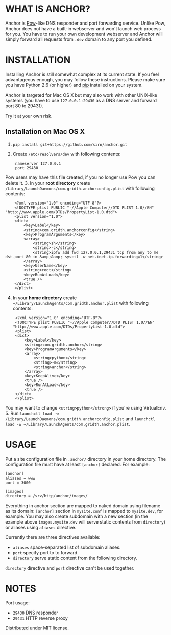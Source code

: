 # WHAT IS ANCHOR?

Anchor is [Pow](http://pow.cx/)-like DNS responder and port forwarding service. Unlike Pow, Anchor does not have a built-in webserver and won't launch web process for you. You have to run your own development webserver and Anchor will simply forward all requests from `.dev` domain to any port you defined.

# INSTALLATION

Installing Anchor is still somewhat complex at its current state. If you feel advantageous enough, you may follow these instructions. Please make sure you have Python 2.6 (or higher) and [pip](http://www.pip-installer.org/en/latest/index.html) installed on your system.

Anchor is targeted for Mac OS X but may also work with other UNIX-like systems (you have to use `127.0.0.1:29430` as a DNS server and forward port 80 to 29431).

Try it at your own risk.

## Installation on Mac OS X

1. `pip install git+https://github.com/sirn/anchor.git`
2. Create `/etc/resolvers/dev` with following contents:

        nameserver 127.0.0.1
        port 29430

Pow users may have this file created, if you no longer use Pow you can delete it. 
3. In your **root directory** create `/Library/LaunchDaemons/com.gridth.anchorconfig.plist` with following contents:

        <?xml version="1.0" encoding="UTF-8"?>
        <!DOCTYPE plist PUBLIC "-//Apple Computer//DTD PLIST 1.0//EN" "http://www.apple.com/DTDs/PropertyList-1.0.dtd">
        <plist version="1.0">
        <dict>
            <key>Label</key>
            <string>com.gridth.anchorconfig</string>
            <key>ProgramArguments</key>
            <array>
                <string>sh</string>
                <string>-c</string>
                <string>ipfw add fwd 127.0.0.1,29431 tcp from any to me dst-port 80 in &amp;&amp; sysctl -w net.inet.ip.forwarding=1</string>
            </array>
            <key>UserName</key>
            <string>root</string>
            <key>RunAtLoad</key>
            <true />
        </dict>
        </plist>

4. In your **home directory** create `~/Library/LaunchAgents/com.gridth.anchor.plist` with following contents:

        <?xml version="1.0" encoding="UTF-8"?>
        <!DOCTYPE plist PUBLIC "-//Apple Computer//DTD PLIST 1.0//EN" "http://www.apple.com/DTDs/PropertyList-1.0.dtd">
        <plist>
        <dict>
            <key>Label</key>
            <string>com.gridth.anchor</string>
            <key>ProgramArguments</key>
            <array>
                <string>python</string>
                <string>-m</string>
                <string>anchor</string>
            </array>
            <key>KeepAlive</key>
            <true />
            <key>RunAtLoad</key>
            <true />
        </dict>
        </plist>

You may want to change `<string>python</strong>` if you're using VirtualEnv.
5. Run `launchctl load -w /Library/LaunchDaemons/com.gridth.anchorconfig.plist` and `launchctl load -w ~/Library/LaunchAgents/com.gridth.anchor.plist`.

# USAGE

Put a site configuration file in `.anchor/` directory in your home directory. The configuration file must have at least `[anchor]` declared. For example:

    [anchor]
    aliases = www
    port = 3000
    
    [images]
    directory = /srv/http/anchor/images/

Everything in anchor section are mapped to naked domain using filename as its domain: `[anchor]` section in `mysite.conf` is mapped to `mysite.dev`, for example. You may also create subdomain with a new section (in the example above `images.mysite.dev` will serve static contents from `directory`) or aliases using `aliases` directive.

Currently there are three directives available:

* `aliases` space-separated list of subdomain aliases.
* `port` specify port to to forward.
* `directory` serve static content from the following directory.

`directory` directive and `port` directive can't be used together.

# NOTES

Port usage:

* `29430` DNS responder
* `29431` HTTP reverse proxy

Distributed under MIT license.